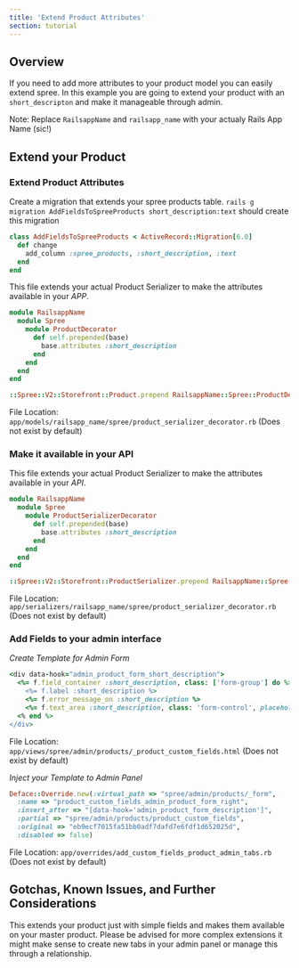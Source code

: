 ```yaml
---
title: 'Extend Product Attributes'
section: tutorial
---
```


## Overview

If you need to add more attributes to your product model you can easily extend spree. In this example you are going to extend your product with an `short_descripton` and make it manageable through admin.

Note: Replace `RailsappName` and `railsapp_name` with your actualy Rails App Name (sic!)

## Extend your Product
### Extend Product Attributes

Create a migration that extends your spree products table. `rails g migration AddFieldsToSpreeProducts short_description:text` should create this migration

```ruby
class AddFieldsToSpreeProducts < ActiveRecord::Migration[6.0]
  def change
    add_column :spree_products, :short_description, :text
  end
end
```

This file extends your actual Product Serializer to make the attributes available in your *APP*.

```ruby
module RailsappName
  module Spree
    module ProductDecorator
      def self.prepended(base)
        base.attributes :short_description
      end
    end
  end
end

::Spree::V2::Storefront::Product.prepend RailsappName::Spree::ProductDecorator if ::Spree::V2::Storefront::Product.included_modules.exclude?(RailsappName::Spree::ProductDecorator)
```

File Location: `app/models/railsapp_name/spree/product_serializer_decorator.rb` (Does not exist by default)

### Make it available in your API

This file extends your actual Product Serializer to make the attributes available in your *API*.

```ruby
module RailsappName
  module Spree
    module ProductSerializerDecorator
      def self.prepended(base)
        base.attributes :short_description
      end
    end
  end
end

::Spree::V2::Storefront::ProductSerializer.prepend RailsappName::Spree::ProductSerializerDecorator if ::Spree::V2::Storefront::ProductSerializer.included_modules.exclude?(RailsappName::Spree::ProductSerializerDecorator)
```

File Location: `app/serializers/railsapp_name/spree/product_serializer_decorator.rb` (Does not exist by default)

### Add Fields to your admin interface

*Create Template for Admin Form*
```ruby
<div data-hook="admin_product_form_short_description">
  <%= f.field_container :short_description, class: ['form-group'] do %>
    <%= f.label :short_description %>
    <%= f.error_message_on :short_description %>
    <%= f.text_area :short_description, class: 'form-control', placeholder: 'Am besten drei Bullet Points' %>
  <% end %>
</div>
```

File Location: `app/views/spree/admin/products/_product_custom_fields.html` (Does not exist by default)

*Inject your Template to Admin Panel*

```ruby
Deface::Override.new(:virtual_path => "spree/admin/products/_form",
  :name => "product_custom_fields_admin_product_form_right",
  :insert_after => "[data-hook='admin_product_form_description']",
  :partial => "spree/admin/products/product_custom_fields",
  :original => "eb9ecf7015fa51bb0adf7dafd7e6fdf1d652025d",
  :disabled => false)
```

File Location: `app/overrides/add_custom_fields_product_admin_tabs.rb` (Does not exist by default)

## Gotchas, Known Issues, and Further Considerations
This extends your product just with simple fields and makes them available on your master product. Please be advised for more complex extensions it might make sense to create new tabs in your admin panel or manage this through a relationship.
